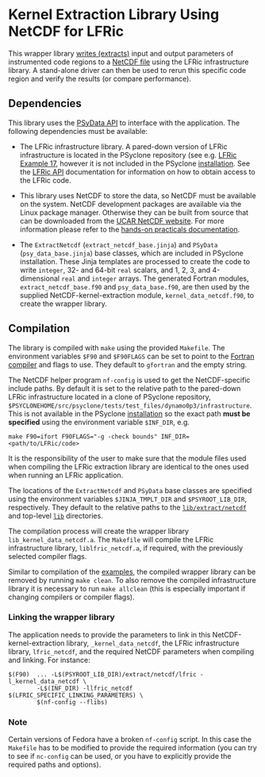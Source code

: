 <!--
## Licence

-------------------------------------------------------------------------------

BSD 3-Clause License

Copyright (c) 2020-2021, Science and Technology Facilities Council.
All rights reserved.

Redistribution and use in source and binary forms, with or without
modification, are permitted provided that the following conditions are met:

* Redistributions of source code must retain the above copyright notice, this
  list of conditions and the following disclaimer.

* Redistributions in binary form must reproduce the above copyright notice,
  this list of conditions and the following disclaimer in the documentation
  and/or other materials provided with the distribution.

* Neither the name of the copyright holder nor the names of its
  contributors may be used to endorse or promote products derived from
  this software without specific prior written permission.

THIS SOFTWARE IS PROVIDED BY THE COPYRIGHT HOLDERS AND CONTRIBUTORS
"AS IS" AND ANY EXPRESS OR IMPLIED WARRANTIES, INCLUDING, BUT NOT
LIMITED TO, THE IMPLIED WARRANTIES OF MERCHANTABILITY AND FITNESS
FOR A PARTICULAR PURPOSE ARE DISCLAIMED. IN NO EVENT SHALL THE
COPYRIGHT HOLDER OR CONTRIBUTORS BE LIABLE FOR ANY DIRECT, INDIRECT,
INCIDENTAL, SPECIAL, EXEMPLARY, OR CONSEQUENTIAL DAMAGES (INCLUDING,
BUT NOT LIMITED TO, PROCUREMENT OF SUBSTITUTE GOODS OR SERVICES;
LOSS OF USE, DATA, OR PROFITS; OR BUSINESS INTERRUPTION) HOWEVER
CAUSED AND ON ANY THEORY OF LIABILITY, WHETHER IN CONTRACT, STRICT
LIABILITY, OR TORT (INCLUDING NEGLIGENCE OR OTHERWISE) ARISING IN
ANY WAY OUT OF THE USE OF THIS SOFTWARE, EVEN IF ADVISED OF THE
POSSIBILITY OF SUCH DAMAGE.

-------------------------------------------------------------------------------
Authors: J. Henrichs, Bureau of Meteorology,
         I. Kavcic, Met Office
-->

# Kernel Extraction Library Using NetCDF for LFRic

This wrapper library [writes (extracts)](
https://psyclone.readthedocs.io/en/stable/psyke.html) input and output
parameters of instrumented code regions to a [NetCDF file](
https://psyclone.readthedocs.io/en/stable/psyke.html#netcdf-extraction-example)
using the LFRic infrastructure library. A stand-alone driver can then be
used to rerun this specific code region and verify the results (or
compare performance).

## Dependencies

This library uses the [PSyData API](
https://psyclone.readthedocs.io/en/stable/psy_data.html) to interface with
the application. The following dependencies must be available:

- The LFRic infrastructure library. A pared-down version of LFRic
  infrastructure is located in the PSyclone repository (see e.g.
  [LFRic Example 17](
  https://github.com/stfc/PSyclone/tree/master/examples/lfric/eg17), however
  it is not included in the PSyclone [installation](
  ./../../../README.md#installation). See the [LFRic API](
  https://psyclone.readthedocs.io/en/stable/dynamo0p3.html) documentation
  for information on how to obtain access to the LFRic code.

- This library uses NetCDF to store the data, so NetCDF must
  be available on the system. NetCDF development packages are available via
  the Linux package manager. Otherwise they can be built from source that
  can be downloaded from the [UCAR NetCDF website](
  https://www.unidata.ucar.edu/software/netcdf). For more information please
  refer to the [hands-on practicals documentation](
  https://github.com/stfc/PSyclone/tree/master/tutorial/practicals#netcdf-library-lfric-examples).

- The ``ExtractNetcdf`` (``extract_netcdf_base.jinja``) and ``PSyData``
  (``psy_data_base.jinja``) base classes, which are included in PSyclone
  installation. These Jinja templates are processed to create the
  code to write ``integer``, 32- and 64-bit ``real`` scalars, and 1, 2, 3,
  and 4-dimensional ``real`` and ``integer`` arrays. The generated Fortran
  modules, ``extract_netcdf_base.f90`` and ``psy_data_base.f90``, are then
  used by the supplied NetCDF-kernel-extraction module,
  ``kernel_data_netcdf.f90``, to create the wrapper library.

## Compilation

The library is compiled with ``make`` using the provided ``Makefile``. The
environment variables ``$F90`` and ``$F90FLAGS`` can be set to point to the
[Fortran compiler](./../../../README.md#compilation) and flags to use. They
default to ``gfortran`` and the empty string.

The NetCDF helper program ``nf-config`` is used to get the NetCDF-specific
include paths. By default it is set to the relative path to the pared-down
LFRic infrastructure located in a clone of PSyclone repository,
``$PSYCLONEHOME/src/psyclone/tests/test_files/dynamo0p3/infrastructure``.
This is not available in the PSyclone [installation](
./../../../README.md#installation) so the exact path
**must be specified** using the environment variable ``$INF_DIR``, e.g.

```shell
make F90=ifort F90FLAGS="-g -check bounds" INF_DIR=<path/to/LFRic/code>
```

It is the responsibility of the user to make sure that the module files
used when compiling the LFRic extraction library are identical to the ones
used when running an LFRic application.

The locations of the ``ExtractNetcdf`` and ``PSyData`` base classes are
specified using the environment variables ``$JINJA_TMPLT_DIR`` and
``$PSYROOT_LIB_DIR``, respectively. They default to the relative paths to
the [``lib/extract/netcdf``](./../) and top-level [``lib``](./../../../)
directories.

The compilation process will create the wrapper library
``lib_kernel_data_netcdf.a``. The ``Makefile`` will compile the LFRic
infrastructure library, ``liblfric_netcdf.a``, if required, with the
previously selected compiler flags.

Similar to compilation of the [examples](
https://psyclone.readthedocs.io/en/latest/examples.html#compilation), the
compiled wrapper library can be removed by running ``make clean``. To also
remove the compiled infrastructure library it is necessary to run
``make allclean`` (this is especially important if changing compilers
or compiler flags).

### Linking the wrapper library

The application needs to provide the parameters to link in this
NetCDF-kernel-extraction library, ``_kernel_data_netcdf``, the LFRic
infrastructure library, ``lfric_netcdf``, and the required NetCDF
parameters when compiling and linking. For instance:

```shell
$(F90)  ... -L$(PSYROOT_LIB_DIR)/extract/netcdf/lfric -l_kernel_data_netcdf \
        -L$(INF_DIR) -llfric_netcdf $(LFRIC_SPECIFIC_LINKING_PARAMETERS) \
        $(nf-config --flibs)
```

### Note

Certain versions of Fedora have a broken ``nf-config`` script. In
this case the ``Makefile`` has to be modified to provide the required
information (you can try to see if ``nc-config`` can be used,
or you have to explicitly provide the required paths and options).

